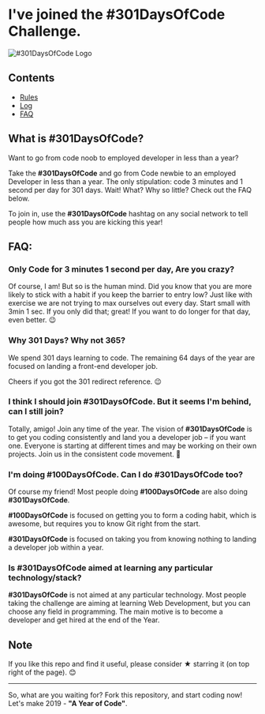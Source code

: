 # I've joined the #301DaysOfCode Challenge.

![#301DaysOfCode Logo](https://github.com/akshay1337/301-Days-Of-Code/blob/master/301DaysOfCode-Badges/301days%20logo-08.jpg)
 
## Contents
* [Rules](rules.md)
* [Log](log.md)
* [FAQ](https://github.com/akshay1337/301-Days-Of-Code#faq)

## What is #301DaysOfCode?
Want to go from code noob to employed developer in less than a year?

Take the **#301DaysOfCode** and go from Code newbie to an employed Developer in less than a year. The only stipulation: code 3 minutes and 1 second per day for 301 days. Wait! What? Why so little? Check out the FAQ below.

To join in, use the **#301DaysOfCode** hashtag on any social network to tell people how much ass you are kicking this year!

## FAQ:

### Only Code for 3 minutes 1 second per day, Are you crazy?

Of course, I am! But so is the human mind. Did you know that you are more likely to stick with a habit if you keep the barrier to entry low? Just like with exercise we are not trying to max ourselves out every day. Start small with 3min 1 sec. If you only did that; great! If you want to do longer for that day, even better. 😉

### Why 301 Days? Why not 365?

We spend 301 days learning to code. The remaining 64 days of the year are focused on landing a front-end developer job.

Cheers if you got the 301 redirect reference. 😉

### I think I should join #301DaysOfCode. But it seems I'm behind, can I still join?

Totally, amigo! Join any time of the year. The vision of **#301DaysOfCode** is to get you coding consistently and land you a developer job – if you want one. Everyone is starting at different times and may be working on their own projects. Join us in the consistent code movement. 🙂

### I'm doing #100DaysOfCode. Can I do #301DaysOfCode too?

Of course my friend! Most people doing **#100DaysOfCode** are also doing **#301DaysOfCode**.

**#100DaysOfCode** is focused on getting you to form a coding habit, which is awesome, but requires you to know Git right from the start.

**#301DaysOfCode** is focused on taking you from knowing nothing to landing a developer job within a year.

### Is #301DaysOfCode aimed at learning any particular technology/stack?

**#301DaysOfCode** is not aimed at any particular technology. Most people taking the challenge are aiming at learning Web Development, but you can choose any field in programming. The main motive is to become a developer and get hired at the end of the Year.

## Note
If you like this repo and find it useful, please consider &#9733; starring it (on top right of the page). :blush:

---

So, what are you waiting for? Fork this repository, and start coding now! Let's make 2019 - **"A Year of Code"**.

